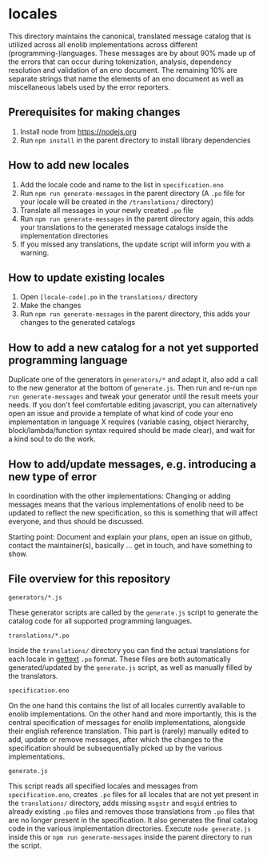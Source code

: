 # locales

This directory maintains the canonical, translated message catalog that is utilized across all enolib implementations across different (programming-)languages. These messages are by about 90% made up of the errors that can occur during tokenization, analysis, dependency resolution and validation of an eno document. The remaining 10% are separate strings that name the elements of an eno document as well as miscellaneous labels used by the error reporters.

## Prerequisites for making changes

1. Install node from https://nodejs.org
2. Run `npm install` in the parent directory to install library dependencies

## How to add new locales

1. Add the locale code and name to the list in `specification.eno`
2. Run `npm run generate-messages` in the parent directory (A `.po` file for your locale will be created in the  `/translations/` directory)
3. Translate all messages in your newly created `.po` file
4. Run `npm run generate-messages` in the parent directory again, this adds your translations to the generated message catalogs inside the implementation directories
5. If you missed any translations, the update script will inform you with a warning.

## How to update existing locales

1. Open `[locale-code].po` in the `translations/` directory
2. Make the changes
3. Run `npm run generate-messages` in the parent directory, this adds your changes to the generated catalogs

## How to add a new catalog for a not yet supported programming language

Duplicate one of the generators in `generators/*` and adapt it, also add a call to the new generator at the bottom of `generate.js`. Then run and re-run `npm run generate-messages` and tweak your generator until the result meets your needs. If you don't feel comfortable editing javascript, you can alternatively open an issue and provide a template of what kind of code your eno implementation in language X requires (variable casing, object hierarchy, block/lambda/function syntax required should be made clear), and wait for a kind soul to do the work.

## How to add/update messages, e.g. introducing a new type of error

In coordination with the other implementations: Changing or adding messages means that the various implementations of enolib need to be updated to reflect the new specification, so this is something that will affect everyone, and thus should be discussed.

Starting point: Document and explain your plans, open an issue on github, contact the maintainer(s), basically ... get in touch, and have something to show.

## File overview for this repository

`generators/*.js`

These generator scripts are called by the `generate.js` script to generate the catalog code for all supported programming languages.

`translations/*.po`

Inside the `translations/` directory you can find the actual translations for each locale in [gettext](https://en.wikipedia.org/wiki/Gettext) `.po` format. These files are both automatically generated/updated by the `generate.js` script, as well as manually filled by the translators.

`specification.eno`

On the one hand this contains the list of all locales currently available to enolib implementations. On the other hand and more importantly, this is the central specification of messages for enolib implementations, alongside their english reference translation. This part is (rarely) manually edited to add, update or remove messages, after which the changes to the specification should be subsequentially picked up by the various implementations.

`generate.js`

This script reads all specified locales and messages from `specification.eno`, creates `.po` files for all locales that are not yet present in the `translations/` directory, adds missing `msgstr` and `msgid` entries to already existing `.po` files and removes those translations from `.po` files that are no longer present in the specification. It also generates the final catalog code in the various implementation directories. Execute `node generate.js` inside this or `npm run generate-messages` inside the parent directory to run the script.
